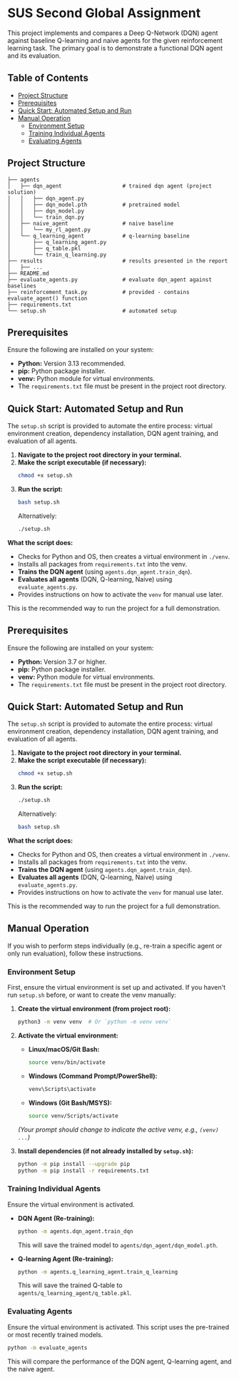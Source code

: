 # SUS Second Global Assignment

This project implements and compares a Deep Q-Network (DQN) agent against baseline Q-learning and naive agents for the given reinforcement learning task. The primary goal is to demonstrate a functional DQN agent and its evaluation.

## Table of Contents

- [Project Structure](#project-structure)
- [Prerequisites](#prerequisites)
- [Quick Start: Automated Setup and Run](#quick-start-automated-setup-and-run)
- [Manual Operation](#manual-operation)
  - [Environment Setup](#environment-setup)
  - [Training Individual Agents](#training-individual-agents)
  - [Evaluating Agents](#evaluating-agents)

## Project Structure

```
├── agents
│   ├── dqn_agent                   # trained dqn agent (project solution)
│   │   ├── dqn_agent.py
│   │   ├── dqn_model.pth           # pretrained model
│   │   ├── dqn_model.py
│   │   └── train_dqn.py
│   ├── naive_agent                 # naive baseline
│   │   └── my_rl_agent.py
│   └── q_learning_agent            # q-learning baseline
│       ├── q_learning_agent.py
│       ├── q_table.pkl
│       └── train_q_learning.py
├── results                         # results presented in the report
│   ├── ...
├── README.md
├── evaluate_agents.py              # evaluate dqn_agent against baselines
├── reinforcement_task.py           # provided - contains evaluate_agent() function
├── requirements.txt
└── setup.sh                        # automated setup

```


## Prerequisites

Ensure the following are installed on your system:

*   **Python:** Version 3.13 recommended.
*   **pip:** Python package installer.
*   **venv:** Python module for virtual environments.
*   The `requirements.txt` file must be present in the project root directory.

## Quick Start: Automated Setup and Run

The `setup.sh` script is provided to automate the entire process: virtual environment creation, dependency installation, DQN agent training, and evaluation of all agents.

1.  **Navigate to the project root directory in your terminal.**
2.  **Make the script executable (if necessary):**
    ```bash
    chmod +x setup.sh
    ```
3.  **Run the script:**
    ```bash
    bash setup.sh
    ```
    Alternatively:
    ```bash
    ./setup.sh
    ```

**What the script does:**
*   Checks for Python and OS, then creates a virtual environment in `./venv`.
*   Installs all packages from `requirements.txt` into the venv.
*   **Trains the DQN agent** (using `agents.dqn_agent.train_dqn`).
*   **Evaluates all agents** (DQN, Q-learning, Naive) using `evaluate_agents.py`.
*   Provides instructions on how to activate the `venv` for manual use later.

This is the recommended way to run the project for a full demonstration.


## Prerequisites

Ensure the following are installed on your system:

*   **Python:** Version 3.7 or higher.
*   **pip:** Python package installer.
*   **venv:** Python module for virtual environments.
*   The `requirements.txt` file must be present in the project root directory.

## Quick Start: Automated Setup and Run

The `setup.sh` script is provided to automate the entire process: virtual environment creation, dependency installation, DQN agent training, and evaluation of all agents.

1.  **Navigate to the project root directory in your terminal.**
2.  **Make the script executable (if necessary):**
    ```bash
    chmod +x setup.sh
    ```
3.  **Run the script:**
    ```bash
    ./setup.sh
    ```
    Alternatively:
    ```bash
    bash setup.sh
    ```

**What the script does:**
*   Checks for Python and OS, then creates a virtual environment in `./venv`.
*   Installs all packages from `requirements.txt` into the venv.
*   **Trains the DQN agent** (using `agents.dqn_agent.train_dqn`).
*   **Evaluates all agents** (DQN, Q-learning, Naive) using `evaluate_agents.py`.
*   Provides instructions on how to activate the `venv` for manual use later.

This is the recommended way to run the project for a full demonstration.

## Manual Operation

If you wish to perform steps individually (e.g., re-train a specific agent or only run evaluation), follow these instructions.

### Environment Setup

First, ensure the virtual environment is set up and activated. If you haven't run `setup.sh` before, or want to create the venv manually:

1.  **Create the virtual environment (from project root):**
    ```bash
    python3 -m venv venv  # Or `python -m venv venv`
    ```
2.  **Activate the virtual environment:**
    *   **Linux/macOS/Git Bash:**
        ```bash
        source venv/bin/activate
        ```
    *   **Windows (Command Prompt/PowerShell):**
        ```bash
        venv\Scripts\activate
        ```
    *   **Windows (Git Bash/MSYS):**
        ```bash
        source venv/Scripts/activate
        ```
    *(Your prompt should change to indicate the active venv, e.g., `(venv) ...`)*

3.  **Install dependencies (if not already installed by `setup.sh`):**
    ```bash
    python -m pip install --upgrade pip
    python -m pip install -r requirements.txt
    ```

### Training Individual Agents

Ensure the virtual environment is activated.

*   **DQN Agent (Re-training):**
    ```bash
    python -m agents.dqn_agent.train_dqn
    ```
    This will save the trained model to `agents/dqn_agent/dqn_model.pth`.

*   **Q-learning Agent (Re-training):**
    ```bash
    python -m agents.q_learning_agent.train_q_learning
    ```
    This will save the trained Q-table to `agents/q_learning_agent/q_table.pkl`.

### Evaluating Agents

Ensure the virtual environment is activated. This script uses the pre-trained or most recently trained models.

```bash
python -m evaluate_agents
```
This will compare the performance of the DQN agent, Q-learning agent, and the naive agent.